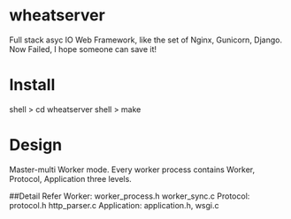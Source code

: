 wheatserver
===========

Full stack asyc IO Web Framework, like the set of Nginx, Gunicorn, Django.  Now Failed, I hope someone can save it!

Install
===========

shell > cd wheatserver
shell > make

Design
===========
Master-multi Worker mode.
Every worker process contains Worker, Protocol, Application three levels.

##Detail Refer
Worker: worker_process.h worker_sync.c
Protocol: protocol.h http_parser.c
Application: application.h, wsgi.c
